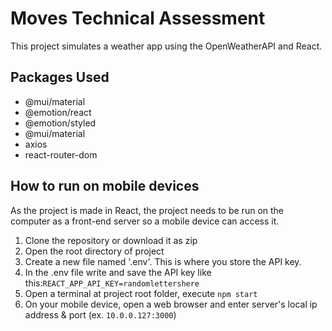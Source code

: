 # Moves Technical Assessment

This project simulates a weather app using the OpenWeatherAPI and React.

## Packages Used
- @mui/material
- @emotion/react 
- @emotion/styled
- @mui/material
- axios
- react-router-dom


## How to run on mobile devices
As the project is made in React, the project needs to be run on the computer as a front-end server so a mobile device can access it.
1. Clone the repository or download it as zip
2. Open the root directory of project
3. Create a new file named '.env'. This is where you store the API key.
4. In the .env file write and save the API key like this:`REACT_APP_API_KEY=randomlettershere`
5. Open a terminal at project root folder, execute `npm start`
6. On your mobile device, open a web browser and enter server's local ip address & port (ex. `10.0.0.127:3000`)
